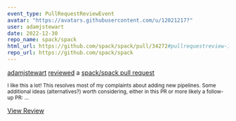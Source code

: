 ```yaml
---
event_type: PullRequestReviewEvent
avatar: "https://avatars.githubusercontent.com/u/12021217?"
user: adamjstewart
date: 2022-12-30
repo_name: spack/spack
html_url: https://github.com/spack/spack/pull/34272#pullrequestreview-1232831685
repo_url: https://github.com/spack/spack
---
```


<a href='https://github.com/adamjstewart' target='_blank'>adamjstewart</a> <a href='https://github.com/spack/spack/pull/34272#pullrequestreview-1232831685' target='_blank'>reviewed</a> a <a href='https://github.com/spack/spack/pull/34272' target='_blank'>spack/spack pull request</a>

<small>I like this a lot! This resolves most of my complaints about adding new pipelines. Some additional ideas (alternatives?) worth considering, either in this PR or more likely a follow-up PR:...</small>

<a href='https://github.com/spack/spack/pull/34272#pullrequestreview-1232831685' target='_blank'>View Review</a>